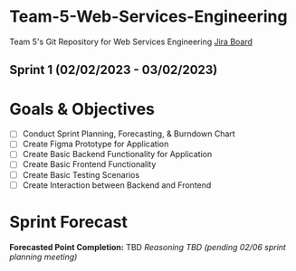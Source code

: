 # Team-5-Web-Services-Engineering
Team 5's Git Repository for Web Services Engineering
[Jira Board](https://teamfivewebservices.atlassian.net/jira/software/projects/T5WSE/boards/1)

## Sprint 1 (02/02/2023 - 03/02/2023)

# Goals & Objectives
- [ ] Conduct Sprint Planning, Forecasting, & Burndown Chart
- [ ] Create Figma Prototype for Application
- [ ] Create Basic Backend Functionality for Application
- [ ] Create Basic Frontend Functionality
- [ ] Create Basic Testing Scenarios
- [ ] Create Interaction between Backend and Frontend

# Sprint Forecast
**Forecasted Point Completion:** TBD
*Reasoning TBD (pending 02/06 sprint planning meeting)*

